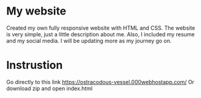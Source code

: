 # My website
Created my own fully responsive website with HTML and CSS.
The website is very simple, just a little description about me. Also, I included my resume and my social media.
I will be updating more as my journey go on. 

# Instrustion
Go directly to this link https://ostracodous-vessel.000webhostapp.com/
Or download zip and open index.html
